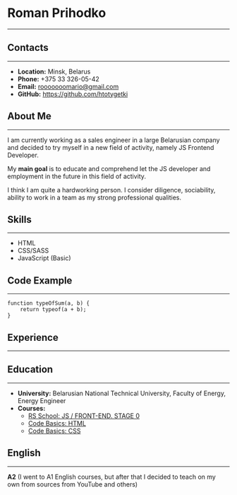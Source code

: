 # Roman Prihodko

---

## Contacts

---

- **Location:** Minsk, Belarus
- **Phone:** +375 33 326-05-42
- **Email:** rooooooomario@gmail.com
- **GitHub:** https://github.com/htotygetki

## About Me

---

I am currently working as a sales engineer in a large Belarusian company and decided to try myself in a new field of activity, namely JS Frontend Developer.

My **main goal** is to educate and comprehend let the JS developer and employment in the future in this field of activity.

I think I am quite a hardworking person.
I consider diligence, sociability, ability to work in a team as my strong professional qualities.

## Skills

---

- HTML
- CSS/SASS
- JavaScript (Basic)

## Code Example

---

```
function typeOfSum(a, b) {
    return typeof(a + b);
}
```

## Experience

---

## Education

---

- **University:** Belarusian National Technical University, Faculty of Energy, Energy Engineer
- **Courses:**
  - [RS School: JS / FRONT-END. STAGE 0](https://rs.school/)
  - [Code Basics: HTML](https://ru.code-basics.com/languages/html)
  - [Code Basics: CSS](https://ru.code-basics.com/languages/css)

## English

---

**A2** (I went to A1 English courses, but after that I decided to teach on my own from sources from YouTube and others)

